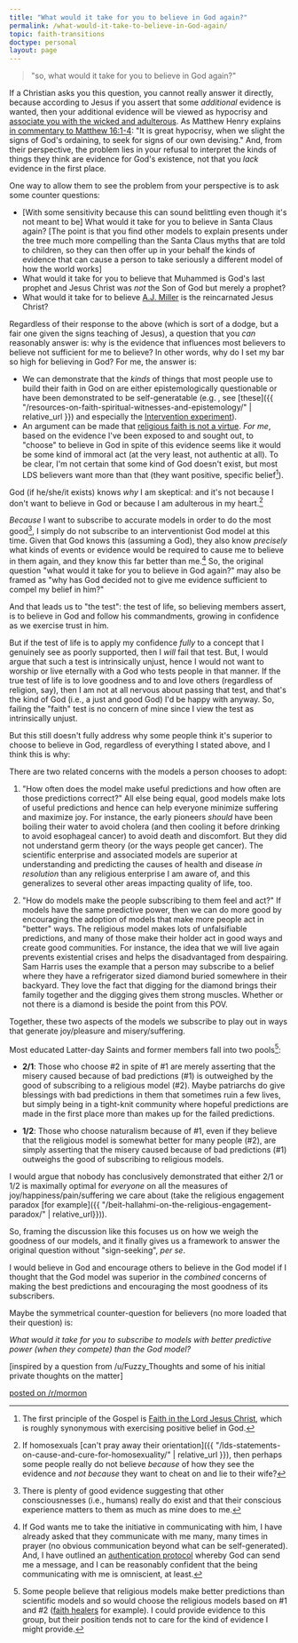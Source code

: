 ```yaml
---
title: "What would it take for you to believe in God again?"
permalink: /what-would-it-take-to-believe-in-God-again/
topic: faith-transitions
doctype: personal
layout: page
---
```


> "so, what would it take for you to believe in God again?"

If a Christian asks you this question, you cannot really answer it directly, because according to Jesus if you assert that some *additional* evidence is wanted, then your additional evidence will be viewed as hypocrisy and [associate you with the wicked and adulterous](https://www.biblehub.com/matthew/12-39.htm).  As Matthew Henry explains [in commentary to Matthew 16:1-4](https://www.biblehub.com/matthew/16-4.htm): "It is great hypocrisy, when we slight the signs of God's ordaining, to seek for signs of our own devising."  And, from their perspective, the problem lies in your refusal to interpret the kinds of things they think are evidence for God's existence, not that you *lack* evidence in the first place.

One way to allow them to see the problem from your perspective is to ask some counter questions:

* [With some sensitivity because this can sound belittling even though it's not meant to be] What would it take for you to believe in Santa Claus again?  [The point is that you find other models to explain presents under the tree much more compelling than the Santa Claus myths that are told to children, so they can then offer up in your behalf the kinds of evidence that can cause a person to take seriously a different model of how the world works]
* What would it take for you to believe that Muhammed is God's last prophet and Jesus Christ was *not* the Son of God but merely a prophet?
* What would it take for to believe [A.J. Miller](https://en.wikipedia.org/wiki/Divine_Truth) is the reincarnated Jesus Christ? 

Regardless of their response to the above (which is sort of a dodge, but a fair one given the signs teaching of Jesus), a question that you *can* reasonably answer is: why is the evidence that influences most believers to believe not sufficient for me to believe?  In other words, why do I set my bar so high for believing in God?  For me, the answer is:

* We can demonstrate that the *kinds* of things that most people use to build their faith in God on are either epistemologically questionable or have been demonstrated to be self-generatable (e.g. , see [these]({{ "/resources-on-faith-spiritual-witnesses-and-epistemology/" | relative_url }}) and especially the [Intervention experiment](https://www.youtube.com/watch?v=ust-pJC-9j8&feature=youtu.be&t=1931)).
* An argument can be made that [religious faith is not a virtue](https://www.reddit.com/r/mormon/comments/7qv2r4/faith_vs_religious_faith_thoughts_on_faith_hope/).  *For me*, based on the evidence I've been exposed to and sought out, to "choose" to believe in God in spite of this evidence seems like it would be some kind of immoral act (at the very least, not authentic at all).  To be clear, I'm not certain that some kind of God doesn't exist, but most LDS believers want more than that (they want positive, specific belief[^faith_in_god]).

God (if he/she/it exists) knows *why* I am skeptical: and it's not because I don't want to believe in God or because I am adulterous in my heart.[^adulterous_heart]

*Because* I want to subscribe to accurate models in order to do the most good[^why_do_good], I simply do not subscribe to an interventionist God model at this time.  Given that God knows this (assuming a God), they also know *precisely* what kinds of events or evidence would be required to cause me to believe in them again, and they know this far better than me.[^authentication_protocol]  So, the original question "what would it take for you to believe in God again?" may also be framed as "why has God decided not to give me evidence sufficient to compel my belief in him?"

And that leads us to "the test": the test of life, so believing members assert, is to believe in God and follow his commandments, growing in confidence as we exercise trust in him.

But if the test of life is to apply my confidence *fully* to a concept that I genuinely see as poorly supported, then I *will* fail that test.  But, I would argue that such a test is intrinsically unjust, hence I would not want to worship or live eternally with a God who tests people in that manner.  If the true test of life is to love goodness and to and love others (regardless of religion, say), then I am not at all nervous about passing that test, and that's the kind of God (i.e., a just and good God) I'd be happy with anyway.  So, failing the "faith" test is no concern of mine since I view the test as intrinsically unjust.

But this still doesn't fully address why some people think it's superior to choose to believe in God, regardless of everything I stated above, and I think this is why:

There are two related concerns with the models a person chooses to adopt:

1. "How often does the model make useful predictions and how often are those predictions correct?"  All else being equal, good models make lots of useful predictions and hence can help everyone minimize suffering and maximize joy.  For instance, the early pioneers _should_ have been boiling their water to avoid cholera (and then cooling it before drinking to avoid esophageal cancer) to avoid death and discomfort.  But they did not understand germ theory (or the ways people get cancer).  The scientific enterprise and associated models are superior at understanding and predicting the causes of health and disease *in resolution* than any religious enterprise I am aware of, and this generalizes to several other areas impacting quality of life, too.

2. "How do models make the people subscribing to them feel and act?"  If models have the same predictive power, then we can do more good by encouraging the adoption of models that make more people act in "better" ways.  The religious model makes lots of unfalsifiable predictions, and many of those make their holder act in good ways and create good communities.  For instance, the idea that we will live again prevents existential crises and helps the disadvantaged from despairing.  Sam Harris uses the example that a person may subscribe to a belief where they have a refrigerator sized diamond buried somewhere in their backyard.  They love the fact that digging for the diamond brings their family together and the digging gives them strong muscles.  Whether or not there is a diamond is beside the point from this POV.

Together, these two aspects of the models we subscribe to play out in ways that generate joy/pleasure and misery/suffering.

Most educated Latter-day Saints and former members fall into two pools[^the_other_pool]:

* **2/1**: Those who choose #2 in spite of #1 are merely asserting that the misery caused because of bad predictions (#1) is outweighed by the good of subscribing to a religious model (#2).  Maybe patriarchs do give blessings with bad predictions in them that sometimes ruin a few lives, but simply being in a tight-knit community where hopeful predictions are made in the first place more than makes up for the failed predictions.

* **1/2**: Those who choose naturalism because of #1, even if they believe that the religious model is somewhat better for many people (#2), are simply asserting that the misery caused because of bad predictions (#1) outweighs the good of subscribing to religious models.

I would argue that nobody has conclusively demonstrated that either 2/1 or 1/2 is maximally optimal for *everyone* on all the measures of joy/happiness/pain/suffering we care about (take the religious engagement paradox [for example]({{ "/beit-hallahmi-on-the-religious-engagement-paradox/" | relative_url}})).

So, framing the discussion like this focuses us on how we weigh the goodness of our models, and it finally gives us a framework to answer the original question without "sign-seeking", *per se*.

I would believe in God and encourage others to believe in the God model if I thought that the God model was superior in the *combined* concerns of making the best predictions and encouraging the most goodness of its subscribers.

Maybe the symmetrical counter-question for believers (no more loaded that their question) is:

*What would it take for you to subscribe to models with better predictive power (when they compete) than the God model?*

[inspired by a question from /u/Fuzzy_Thoughts and some of his initial private thoughts on the matter]

[posted on /r/mormon](https://www.reddit.com/r/mormon/comments/ay6zpr/reflections_on_the_question_what_would_it_take/)

[^faith_in_god]: The first principle of the Gospel is [Faith in the Lord Jesus Christ](https://www.lds.org/study/ensign/2000/10/the-first-principles-and-ordinances-of-the-gospel?lang=eng), which is roughly synonymous with exercising positive belief in God.

[^adulterous_heart]: If homosexuals [can't pray away their orientation]({{ "/lds-statements-on-cause-and-cure-for-homosexuality/" | relative_url }}), then perhaps some people really do not believe *because* of how they see the evidence and *not because* they want to cheat on and lie to their wife?

[^why_do_good]: There is plenty of good evidence suggesting that other consciousnesses (i.e., humans) really do exist and that their conscious experience matters to them as much as mine does to me.

[^authentication_protocol]: If God wants me to take the initiative in communicating with him, I have already asked that they communicate with me many, many times in prayer (no obvious communication beyond what can be self-generated).  And, I have outlined an [authentication protocol](https://www.reddit.com/r/mormon/comments/astkg8/what_is_the_lesson_of_polygamy_mormonism_requires/egxbqde/) whereby God can send me a message, and I can be reasonably confident that the being communicating with me is omniscient, at least.

[^the_other_pool]: Some people believe that religious models make better predictions than scientific models and so would choose the religious models based on #1 and #2 ([faith healers](https://www.theguardian.com/us-news/2016/apr/13/followers-of-christ-idaho-religious-sect-child-mortality-refusing-medical-help) for example).  I could provide evidence to this group, but their position tends not to care for the kind of evidence I might provide.
